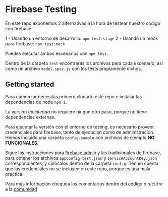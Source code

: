 # Firebase Testing

En este repo exponemos 2 alternativas a la hora de testear nuestro código con firebase

1 - Usando un entorno de desarrollo: `npm test:stage`
2 - Usando un mock para firebase: `npm test:mock`

Puedes ejecutar ambos escenarios con `npm test`.

Dentro de la carpeta `test` encontraras los archivos para cada escenario, asi como un archivo `model.spec.js` con los tests propiamente dichos.

## Getting started

Para comenzar necesitas primero clonarte este repo e instalar las dependencias de node `npm i`.

La versión *mockeada* no requiere ningun otro paso, porque no tiene dependencias externas.

Para ejecutar la versión con el entorno de testing, es necesario proveer credenciales para firebase, tanto de ejecución como de administración. Hemos incluido una carpeta `config-sample` con archivos de ejemplo **NO FUNCIONALES**.

Sigue las instrucciones para [firebase admin](https://firebase.google.com/docs/admin/setup) y las tradicionales de firebase, para obtener los archivos `appConfig-test.json` y `serviceAccountKey.json` correspondientes, y colócalos dentro de la carpeta `config`. Ten en cuenta que las credenciales no se incluyen en este repo, porque es una mala practica.

Para más información chequea los comentarios dentro del código o recurre a la [comunidad](http://community.laboratoria.la/)
